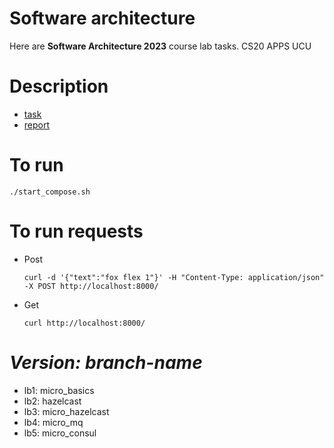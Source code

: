 # Software architecture

Here are **Software Architecture 2023** course lab tasks.
CS20 APPS UCU

# Description

 - [task](https://docs.google.com/document/d/1_DCyflPIPCw0-uPTA1xNc3-8m2aUn1mloxOnP1UJ6ho/edit)
 - [report](https://docs.google.com/document/d/1U_niSISsY4pxj3SZhXh9tCea0tI5vheTHNicdRDZbFU/edit)

# To run
```{bash}
./start_compose.sh
```

# To run requests
- Post
    ```{bash}
    curl -d '{"text":"fox flex 1"}' -H "Content-Type: application/json" -X POST http://localhost:8000/
    ```

- Get
    ```{bash}
    curl http://localhost:8000/
    ```

# *Version: branch-name*
* lb1: micro_basics
* lb2: hazelcast
* lb3: micro_hazelcast
* lb4: micro_mq
* lb5: micro_consul
